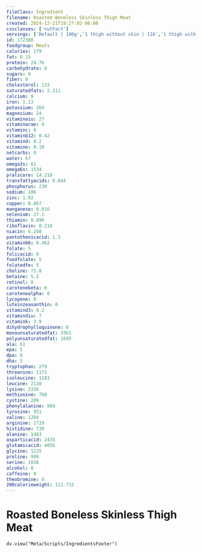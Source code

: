 ```yaml
---
fileClass: Ingredient
filename: Roasted Boneless Skinless Thigh Meat
created: 2024-12-21T19:27:02-06:00
cssclasses: ['nutFact']
servings: ['Default | 100g','1 thigh without skin | 116','1 thigh with skin | 137']
id: 172388
foodgroup: Meats
calories: 179
fat: 8.15
protein: 24.76
carbohydrate: 0
sugars: 0
fiber: 0
cholesterol: 133
saturatedfats: 2.311
calcium: 9
iron: 1.13
potassium: 269
magnesium: 24
vitaminaiu: 27
vitaminarae: 8
vitaminc: 0
vitaminb12: 0.42
vitamind: 0.2
vitamine: 0.18
netcarbs: 0
water: 67
omega3s: 81
omega6s: 1534
pralscore: 14.218
transfattyacids: 0.044
phosphorus: 230
sodium: 106
zinc: 1.92
copper: 0.067
manganese: 0.016
selenium: 27.1
thiamin: 0.096
riboflavin: 0.218
niacin: 6.208
pantothenicacid: 1.3
vitaminb6: 0.462
folate: 5
folicacid: 0
foodfolate: 5
folatedfe: 5
choline: 71.8
betaine: 5.2
retinol: 8
carotenebeta: 0
carotenealpha: 0
lycopene: 0
luteinzeaxanthin: 0
vitamind3: 0.2
vitamindiu: 7
vitamink: 3.9
dihydrophylloquinone: 0
monounsaturatedfat: 3361
polyunsaturatedfat: 1695
ala: 61
epa: 5
dpa: 8
dha: 5
tryptophan: 279
threonine: 1171
isoleucine: 1183
leucine: 2110
lysine: 2336
methionine: 708
cystine: 289
phenylalanine: 989
tyrosine: 931
valine: 1204
arginine: 1729
histidine: 739
alanine: 1483
asparticacid: 2435
glutamicacid: 4056
glycine: 1135
proline: 999
serine: 1036
alcohol: 0
caffeine: 0
theobromine: 0
200calorieweight: 111.732
---
```


# Roasted Boneless Skinless Thigh Meat

```dataviewjs
dv.view("Meta/Scripts/IngredientsFooter")
```